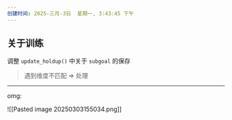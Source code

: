 ```yaml
---
创建时间: 2025-三月-3日  星期一, 3:43:45 下午
---
```




## 关于训练
调整 `update_holdup()` 中关于 `subgoal` 的保存
>遇到维度不匹配 $\Longrightarrow$ 处理























































---


omg:

![[Pasted image 20250303155034.png]]